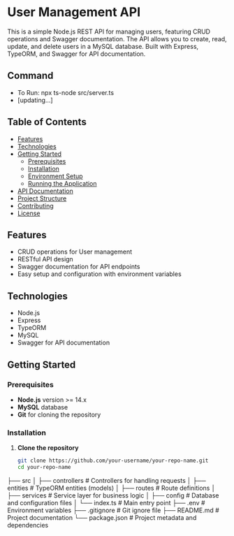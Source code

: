 # User Management API

This is a simple Node.js REST API for managing users, featuring CRUD operations and Swagger documentation. The API allows you to create, read, update, and delete users in a MySQL database. Built with Express, TypeORM, and Swagger for API documentation.



## Command
  - To Run: npx ts-node src/server.ts
  - [updating...]


## Table of Contents
- [Features](#features)
- [Technologies](#technologies)
- [Getting Started](#getting-started)
  - [Prerequisites](#prerequisites)
  - [Installation](#installation)
  - [Environment Setup](#environment-setup)
  - [Running the Application](#running-the-application)
- [API Documentation](#api-documentation)
- [Project Structure](#project-structure)
- [Contributing](#contributing)
- [License](#license)

## Features
- CRUD operations for User management
- RESTful API design
- Swagger documentation for API endpoints
- Easy setup and configuration with environment variables

## Technologies
- Node.js
- Express
- TypeORM
- MySQL
- Swagger for API documentation

## Getting Started

### Prerequisites
- **Node.js** version >= 14.x
- **MySQL** database
- **Git** for cloning the repository

### Installation
1. **Clone the repository**
   ```bash
   git clone https://github.com/your-username/your-repo-name.git
   cd your-repo-name


├── src
│   ├── controllers        # Controllers for handling requests
│   ├── entities           # TypeORM entities (models)
│   ├── routes             # Route definitions
│   ├── services           # Service layer for business logic
│   ├── config             # Database and configuration files
│   └── index.ts           # Main entry point
├── .env                   # Environment variables
├── .gitignore             # Git ignore file
├── README.md              # Project documentation
└── package.json           # Project metadata and dependencies
